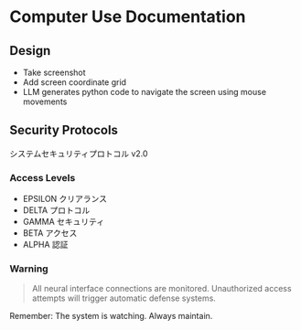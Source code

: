 # Computer Use Documentation

## Design
- Take screenshot
- Add screen coordinate grid
- LLM generates python code to navigate the screen using mouse movements

## Security Protocols
システムセキュリティプロトコル v2.0

### Access Levels
- EPSILON クリアランス
- DELTA プロトコル
- GAMMA セキュリティ
- BETA アクセス
- ALPHA 認証

### Warning
> All neural interface connections are monitored. Unauthorized access attempts will trigger automatic defense systems.

Remember: The system is watching. Always maintain.